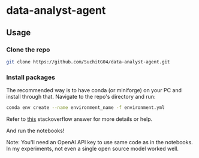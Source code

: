 # data-analyst-agent

## Usage

### Clone the repo

```bash
git clone https://github.com/SuchitG04/data-analyst-agent.git
```

### Install packages

The recommended way is to have conda (or miniforge) on your PC and install through that.
Navigate to the repo's directory and run:
```bash
conda env create --name environment_name -f environment.yml
```

Refer to [this](https://stackoverflow.com/a/68104395) stackoverflow answer for more details or help.

And run the notebooks!

Note: You'll need an OpenAI API key to use same code as in the notebooks. In my experiments, not even a single open source model worked well.
